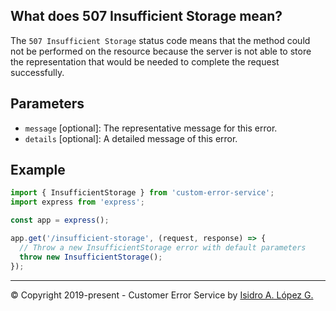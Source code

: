 ## What does 507 Insufficient Storage mean?

The `507 Insufficient Storage` status code means that the method could not be performed on the resource because the server is not able to store the representation that would be needed to complete the request successfully.

## Parameters

- `message` [optional]: The representative message for this error.
- `details` [optional]: A detailed message of this error.

## Example

```javascript
import { InsufficientStorage } from 'custom-error-service';
import express from 'express';

const app = express();

app.get('/insufficient-storage', (request, response) => {
  // Throw a new InsufficientStorage error with default parameters
  throw new InsufficientStorage();
});
```

---

&copy; Copyright 2019-present - Customer Error Service by [Isidro A. López G.](https://ialopezg.com/)
